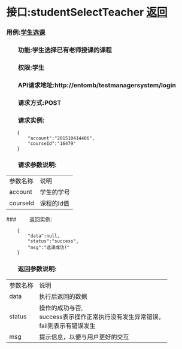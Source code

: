 # 接口:studentSelectTeacher <a href="https://github.com/FateBerserker/is_analysis/tree/master/test6">返回</a>
### 用例:<a href="../用例/学生选课.md">学生选课</a>

### &nbsp;&nbsp;&nbsp;&nbsp;&nbsp;&nbsp;&nbsp;&nbsp;功能:学生选择已有老师授课的课程
### &nbsp;&nbsp;&nbsp;&nbsp;&nbsp;&nbsp;&nbsp;&nbsp;权限:学生
### &nbsp;&nbsp;&nbsp;&nbsp;&nbsp;&nbsp;&nbsp;&nbsp;API请求地址:http://entomb/testmanagersystem/login
### &nbsp;&nbsp;&nbsp;&nbsp;&nbsp;&nbsp;&nbsp;&nbsp;请求方式:POST
### &nbsp;&nbsp;&nbsp;&nbsp;&nbsp;&nbsp;&nbsp;&nbsp;请求实例:
	    {
			"account":"201510414406",
			"courseId":"16479"
	    }	
### &nbsp;&nbsp;&nbsp;&nbsp;&nbsp;&nbsp;&nbsp;&nbsp;请求参数说明:
<table cellspacing="0" style="width:600px;">
<tr>
	<td>参数名称</td>
	<td>说明</td>
</tr>
<tr>
	<td>account</td>
	<td>学生的学号</td>
</tr>
<tr>
	<td>courseId</td>
	<td>课程的Id值</td>
</tr>
</table>
### &nbsp;&nbsp;&nbsp;&nbsp;&nbsp;&nbsp;&nbsp;&nbsp;返回实例:

	    {
			"data":null,
			"status":"success",
			"msg":"选课成功!"
		}

### &nbsp;&nbsp;&nbsp;&nbsp;&nbsp;&nbsp;&nbsp;&nbsp;返回参数说明:
<table cellspacing="0" style="width:600px;">
<tr>
	<td>参数名称</td>
	<td>说明</td>
</tr>
<tr>
	<td>data</td>
	<td>执行后返回的数据</td>
</tr>
<tr>
	<td>status</td>
	<td>操作的成功与否,<br>
	success表示操作正常执行没有发生异常错误，<br>
	fail则表示有错误发生</td>
</tr>
<tr>
	<td>msg</td>
	<td>提示信息，以便与用户更好的交互</td>
</tr>
</table>